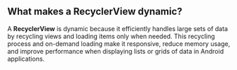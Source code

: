 
## What makes a RecyclerView dynamic?
A **RecyclerView** is dynamic because it efficiently handles large sets of data by recycling views and loading items only when needed. This recycling process and on-demand loading make it responsive, reduce memory usage, and improve performance when displaying lists or grids of data in Android applications.
